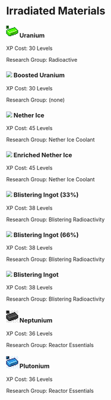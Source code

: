 # Irradiated Materials

### ![](../../../.gitbook/assets/uranium.png) Uranium

XP Cost: 30 Levels

Research Group: Radioactive

### ![](../../../.gitbook/assets/boosted\_uranium.png) Boosted Uranium

XP Cost: 30 Levels

Research Group: (none)

### ![](<../../../.gitbook/assets/nether\_ice (1).png>) Nether Ice

XP Cost: 45 Levels

Research Group: Nether Ice Coolant

### ![](<../../../.gitbook/assets/enriched\_nether\_ice (1).png>) Enriched Nether Ice

XP Cost: 45 Levels

Research Group: Nether Ice Coolant

### ![](../../../.gitbook/assets/blistering\_ingot\_33.png) Blistering Ingot (33%)

XP Cost: 38 Levels

Research Group: Blistering Radioactivity

### ![](../../../.gitbook/assets/blistering\_ingot\_66.png) Blistering Ingot (66%)

XP Cost: 38 Levels

Research Group: Blistering Radioactivity

### ![](../../../.gitbook/assets/blistering\_ingot\_100.png) Blistering Ingot

XP Cost: 38 Levels

Research Group: Blistering Radioactivity

### ![](../../../.gitbook/assets/neptunium.png) Neptunium

XP Cost: 36 Levels

Research Group: Reactor Essentials

### ![](../../../.gitbook/assets/plutonium.png) Plutonium

XP Cost: 36 Levels

Research Group: Reactor Essentials
